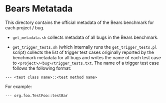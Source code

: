 # Bears Metatada

This directory contains the official metadata of the Bears benchmark for each
project / bug.

* `get_metadata.sh` collects metadata of all bugs in the Bears benchmark.

* `get_trigger_tests.sh` (which internally runs the `get_trigger_tests.pl`
script) collects the list of trigger test cases originally reported by the
benchmark metadata for all bugs and writes the name of each test case to
`<project>/<bug>/trigger_tests.txt`. The name of a trigger test case follows the
following format:

```
--- <test class name>::<test method name>
```
For example:
```
--- org.foo.TestFoo::testBar
```
